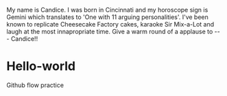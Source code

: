 My name is Candice. I was born in Cincinnati and my horoscope sign is Gemini which translates to 'One with 11 arguing personalities'. I've been known to replicate Cheesecake Factory cakes, karaoke Sir Mix-a-Lot and laugh at the most innapropriate time. Give a warm round of a applause to --- Candice!!
# Hello-world
Github flow practice 
